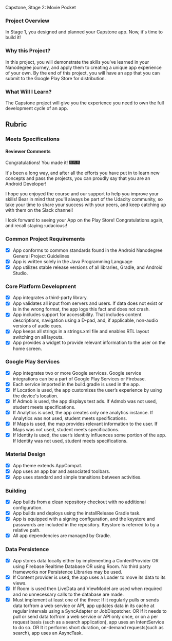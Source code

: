 Capstone, Stage 2: Movie Pocket

### Project Overview
In Stage 1, you designed and planned your Capstone app. Now, it's time to build it!

### Why this Project?
In this project, you will demonstrate the skills you've learned in your Nanodegree journey, and apply them to creating a unique app experience of your own. By the end of this project, you will have an app that you can submit to the Google Play Store for distribution.

### What Will I Learn? 
The Capstone project will give you the experience you need to own the full development cycle of an app.

## Rubric

### Meets Specifications
#### Reviewer Comments
Congratulations! You made it! :fireworks::fireworks::fireworks:

It's been a long way, and after all the efforts you have put in to learn new concepts and pass the projects, you can proudly say that you are an Android Developer!

I hope you enjoyed the course and our support to help you improve your skills! Bear in mind that you'll always be part of the Udacity community, so take your time to share your success with your peers, and keep catching up with them on the Slack channel!

I look forward to seeing your App on the Play Store!
Congratulations again, and recall staying :udacious:!

### Common Project Requirements
- [x] App conforms to common standards found in the Android Nanodegree General Project Guidelines
- [x] App is written solely in the Java Programming Language
- [x] App utilizes stable release versions of all libraries, Gradle, and Android Studio.

### Core Platform Development
- [x] App integrates a third-party library.
- [x] App validates all input from servers and users. If data does not exist or is in the wrong format, the app logs this fact and does not crash.
- [x] App includes support for accessibility. That includes content descriptions, navigation using a D-pad, and, if applicable, non-audio versions of audio cues.
- [x] App keeps all strings in a strings.xml file and enables RTL layout switching on all layouts.
- [x] App provides a widget to provide relevant information to the user on the home screen.

### Google Play Services
- [x] App integrates two or more Google services. Google service integrations can be a part of Google Play Services or Firebase.
- [x] Each service imported in the build.gradle is used in the app.
- [x] If Location is used, the app customizes the user’s experience by using the device's location.
- [x] If Admob is used, the app displays test ads. If Admob was not used, student meets specifications.
- [x] If Analytics is used, the app creates only one analytics instance. If Analytics was not used, student meets specifications.
- [x] If Maps is used, the map provides relevant information to the user. If Maps was not used, student meets specifications.
- [x] If Identity is used, the user’s identity influences some portion of the app. If Identity was not used, student meets specifications.

### Material Design
- [x] App theme extends AppCompat.
- [x] App uses an app bar and associated toolbars.
- [x] App uses standard and simple transitions between activities.

### Building
- [x] App builds from a clean repository checkout with no additional configuration.
- [x] App builds and deploys using the installRelease Gradle task.
- [x] App is equipped with a signing configuration, and the keystore and passwords are included in the repository. Keystore is referred to by a relative path.
- [x] All app dependencies are managed by Gradle.

### Data Persistence
- [x] App stores data locally either by implementing a ContentProvider OR using Firebase Realtime Database OR using Room. No third party frameworks nor Persistence Libraries may be used.
- [x] If Content provider is used, the app uses a Loader to move its data to its views.
- [x] If Room is used then LiveData and ViewModel are used when required and no unnecessary calls to the database are made.
- [x] Must implement at least one of the three:
If it regularly pulls or sends data to/from a web service or API, app updates data in its cache at regular intervals using a SyncAdapter or JobDispatcher.
OR
If it needs to pull or send data to/from a web service or API only once, or on a per request basis (such as a search application), app uses an IntentService to do so.
OR
It it performs short duration, on-demand requests(such as search), app uses an AsyncTask.
